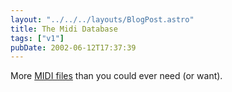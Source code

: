 ```yaml
---
layout: "../../../layouts/BlogPost.astro"
title: The Midi Database
tags: ["v1"]
pubDate: 2002-06-12T17:37:39
---
```


More [MIDI files][1] than you could ever need (or want).

[1]: http://www.mididb.com/ "The Midi Database"
